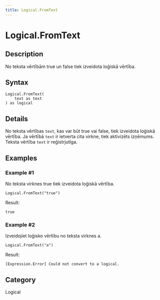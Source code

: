 ```yaml
---
title: Logical.FromText
---
```


# Logical.FromText


## Description

No teksta vērtībām true un false tiek izveidota loģiskā vērtība.


## Syntax

```powerquery
Logical.FromText(
    text as text
) as logical
```


## Details

No teksta vērtības <code>text</code>, kas var būt true vai false, tiek izveidota loģiskā vērtība. Ja vērtībā <code>text</code> ir ietverta cita virkne, tiek aktivizēts izņēmums. Teksta vērtība <code>text</code> ir reģistrjutīga.


## Examples

### Example #1 
No teksta virknes true tiek izveidota loģiskā vērtība.
```powerquery
Logical.FromText("true")
```

Result: 
```powerquery
true
```


### Example #2 
Izveidojiet loģisko vērtību no teksta virknes a.
```powerquery
Logical.FromText("a")
```

Result: 
```powerquery
[Expression.Error] Could not convert to a logical.
```




## Category
Logical
